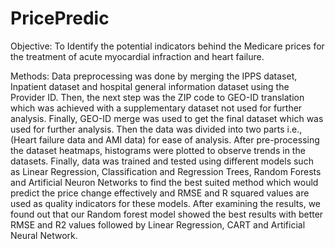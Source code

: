 # PricePredic

Objective: To Identify the potential indicators behind the Medicare prices for the treatment of acute myocardial
infraction and heart failure.

Methods: Data preprocessing was done by merging the IPPS dataset, Inpatient dataset and hospital general
information dataset using the Provider ID. Then, the next step was the ZIP code to GEO-ID translation which was
achieved with a supplementary dataset not used for further analysis. Finally, GEO-ID merge was used to get the
final dataset which was used for further analysis. Then the data was divided into two parts i.e., (Heart failure data
and AMI data) for ease of analysis. After pre-processing the dataset heatmaps, histograms were plotted to observe
trends in the datasets. Finally, data was trained and tested using different models such as Linear Regression,
Classification and Regression Trees, Random Forests and Artificial Neuron Networks to find the best suited
method which would predict the price change effectively and RMSE and R squared values are used as quality
indicators for these models. After examining the results, we found out that our Random forest model showed the
best results with better RMSE and R2 values followed by Linear Regression, CART and Artificial Neural
Network.
